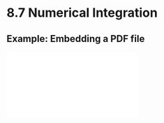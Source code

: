 # 8.7 Numerical Integration

## Example: Embedding a PDF file

<!-- <object data="../assets/LALU.pdf" type="application/pdf"> -->
<embed src="../assets/LALU.pdf" type="application/pdf" />
<!-- </object> -->
